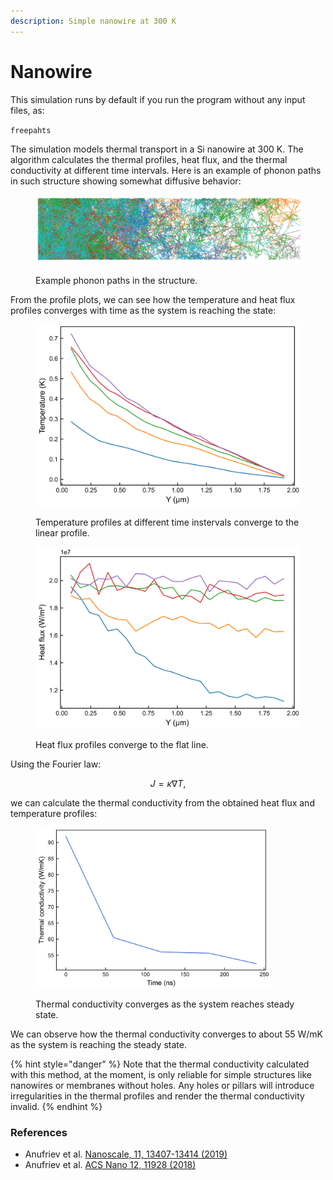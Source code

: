```yaml
---
description: Simple nanowire at 300 K
---
```


# Nanowire

This simulation runs by default if you run the program without any input files, as:

`freepahts`

The simulation models thermal transport in a Si nanowire at 300 K. The algorithm calculates the thermal profiles, heat flux, and the thermal conductivity at different time intervals. Here is an example of phonon paths in such structure showing somewhat diffusive behavior:

<figure><img src="../.gitbook/assets/paths.jpg" alt="" width="563"><figcaption><p>Example phonon paths in the structure.</p></figcaption></figure>

From the profile plots, we can see how the temperature and heat flux profiles converges with time as the system is reaching the state:

<div>

<figure><img src="../.gitbook/assets/thermal profile.jpg" alt=""><figcaption><p>Temperature profiles at different time instervals converge to the linear profile.</p></figcaption></figure>

 

<figure><img src="../.gitbook/assets/heat flux (2).jpg" alt=""><figcaption><p>Heat flux profiles converge to the flat line.</p></figcaption></figure>

</div>

Using the Fourier law:

$$
J =  \kappa \nabla T,
$$

we can calculate the thermal conductivity from the obtained heat flux and temperature profiles:

<figure><img src="../.gitbook/assets/thermal conductivity profile.jpg" alt="" width="375"><figcaption><p>Thermal conductivity converges as the system reaches steady state.</p></figcaption></figure>

We can observe how the thermal conductivity converges to about 55 W/mK as the system is reaching the steady state.

{% hint style="danger" %}
Note that the thermal conductivity calculated with this method, at the moment, is only reliable for simple structures like nanowires or membranes without holes. Any holes or pillars will introduce irregularities in the thermal profiles and render the thermal conductivity invalid.
{% endhint %}

### References

* Anufriev et al. [Nanoscale, 11, 13407-13414 (2019)](https://pubs.rsc.org/en/content/articlehtml/2019/nr/c9nr03863a)
* Anufriev et al. [ACS Nano 12, 11928 (2018)](https://pubs.acs.org/doi/abs/10.1021/acsnano.8b07597)
